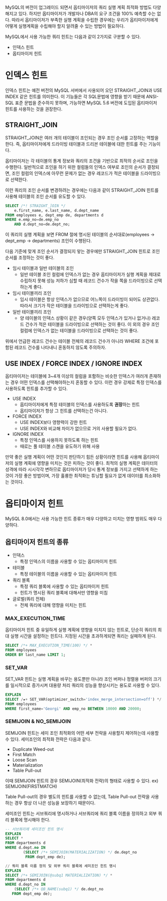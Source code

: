 MySQL의 버전이 업그레이드 되면서 옵티마이저의 쿼리 실행 계획 최적화 방법도 다양해지고 있다. 하지만 옵티마이저가 개발자나 DBA의 요구 조건을 100% 예측할 수는 없다. 따라서 옵티마이저가 부족한 실행 계획을 수립한 경우에는 우리가 옵티마이저에게 어떻게 실행계획을 수립해야 할지 알려줄 수 있는 방법이 필요하다.

MySQL에서 사용 가능한 쿼리 힌트는 다음과 같이 2가지로 구분할 수 있다.

- 인덱스 힌트
- 옵티마이저 힌트

# 인덱스 힌트

인덱스 힌트는 예전 버전의 MySQL 서버에서 사용되어 오던 STRAIGHT_JOIN과 USE INDEX 같은 힌트를 의미한다. 이 기능들은 각 SQL문법에 영향을 받기 때문에 ANSI-SQL 표준 문법을 준수하지 못하며, 가능하면 MySQL 5.6 버전에 도입된 옵티마이저 힌트를 사용하는 것을 권장한다.

## STRAIGHT_JOIN

STRAIGHT_JOIN은 여러 개의 테이블이 조인되는 경우 조인 순서를 고정하는 역할을 한다. 즉, 옵티마이저에게 드라이빙 테이블과 드리븐 테이블에 대한 힌트를 주는 기능이다.

옵티마이저는 각 테이블의 통계 정보와 쿼리의 조건을 기반으로 최적의 순서로 조인을 수행한다. 일반적으로 조인을 하기 위한 컬럼들의 인덱스 여부로 조인의 순서가 결정되면, 조인 컬럼의 인덱스에 아무런 문제가 없는 경우 레코드가 적은 테이블을 드라이빙으로 선택한다.

이런 쿼리의 조인 순서를 변경하려는 경우에는 다음과 같이 STRAIGHT_JOIN 힌트를 사용해 테이블의 조인 순서를 유도할 수 있다.

```sql
SELECT /*! STRAIGHT_]OIN */ 
	e.first_name, e.last_name, d.dept_name
FROM employees e, dept_emp de, departments d 
WHERE e.emp_no=de.emp_no
	AND d.dept_no=de.dept_no;
```

이 쿼리의 실행 계획을 보면 FROM 절에 명시된 테이블의 순서대로(employees → dept_emp → departments) 조인이 수행된다.

다음 기준에 맞게 조인 순서가 결정되지 앟는 경우에만 STRAIGHT_JOIN 힌트로 조인 순서를 조정하는 것이 좋다.

- 임시 테이블과 일반 테이블의 조인
  - 일반 테이블 조인 컬럼에 인덱스가 없는 경우 옵티마이저가 실행 계획을 제대로 수립하지 못해 성능 저하가 심할 때 레코드 건수가 작을 쪽을 드라이빙으로 선택하는게 좋다.
- 임시 테이블끼리 조인
  - 임시 테이블은 항상 인덱스가 없으므로 어느쪽이 드라이빙이 되어도 상관없다. 따라서 크기가 작은 테이블을 드라이빙으로 선택하는게 좋다.
- 일반 테이블끼리 조인
  - 양 테이블의 인덱스 상황이 같은 경우(양쪽 모두 인덱스가 있거나 없거나) 레코드 건수가 적은 테이블을 드라이빙으로 선택하는 것이 좋다. 이 외의 경우 조인 컬럼에 인덱스가 없는 테이블을 드라이빙으로 선택하는 것이 좋다.

위에서 언급한 레코드 건수는 테이블 전체의 레코드 건수가 아니라 WHERE 조건에 포함된 레코드 건수를 나타내니 혼동하지 않도록 주의하자.

## USE INDEX / FORCE INDEX / IGNORE INDEX

옵티마이저는 테이블에 3~4개 이상의 컬럼을 포함하는 비슷한 인덱스가 여러개 존재하는 경우 어떤 인덱스를 선택해야하는지 혼동할 수 있다. 이런 경우 강제로 특정 인덱스를 사용하도록 힌트를 추가할 수 있다.

- USE INDEX
  - 옵티마이저에게 특정 테이블의 인덱스를 사용하도록 **권장**하는 힌트
  - 옵티마이저가 항상 그 힌트를 선택하는건 아니다.
- FORCE INDEX
  - USE INDEX보다 영향력이 강한 힌트
  - USE INDEX와 비교해 차이가 없으므로 거의 사용할 필요가 없다.
- IGNORE INDEX
  - 특정 인덱스를 사용하지 못하도록 하는 힌트
  - 때로는 풀 테이블 스캔을 유도하기 위해 사용

만약 좋은 실행 계획이 어떤 것인지 판단하기 힘든 상황이라면 힌트를 사용해 옵티마이저의 실행 계획에 영향을 미치는 것은 피하는 것이 좋다. 최적의 실행 계획은 데이터의 성격에 따라 시시각각 변하므로 옵티마이저가 당시 통계 정보를 가지고 선택하게 하는 것이 가장 좋은 방법이며, 가장 훌륭한 최적화는 튜닝할 필요가 없게 데이터를 최소화하는 것이다.

# 옵티마이저 힌트

MySQL 8.0에서는 사용 가능한 힌트 종류가 매우 다양하고 미치는 영향 범위도 매우 다양하다.

## 옵티마이저 힌트의 종류

- 인덱스
  - 특정 인덱스의 이름을 사용할 수 있는 옵티마이저 힌트
- 테이블
  - 특정 테이블의 이름을 사용할 수 있는 옵티마이저 힌트
- 쿼리 블록
  - 특정 쿼리 블록에 사용할 수 있는 옵티마이저 힌트
  - 힌트가 명시된 쿼리 블록에 대해서만 영향을 미침
- 글로벌(쿼리 전체)
  - 전체 쿼리에 대해 영향을 미치는 힌트

### MAX_EXECUTION_TIME

옵티마이저 힌트 중 유일하게 실행 계획에 영향을 미치지 않는 힌트로, 단순히 쿼리의 최대 실행 시간을 설정하는 힌트다. 지정된 시간을 초과하게되면 쿼리는 실패하게 된다.

```sql
SELECT /*+ MAX_EXECUTION_TIME(100) */ * 
FROM employees
ORDER BY last_name LIMIT 1;
```

### SET_VAR

SET_VAR 힌트는 실행 계획을 바꾸는 용도뿐만 아니라 조인 버퍼나 정렬용 버퍼의 크기를 일시적으로 증가시켜 대용량 처리 쿼리의 성능을 향상시키는 용도로 사용할 수 있다.

```sql
EXPLAIN
SELECT /★+ SET_VAR(optimizer_switch='index_merge_intersection=off') */ ★ 
FROM employees
WHERE first_name='Georgi' AND emp_no BETWEEN 10000 AND 20000;
```

### SEMIJOIN & NO_SEMIJOIN

SEMIJOIN 힌트는 세미 조인 최적화의 어떤 세부 전략을 사용할지 제어하는데 사용할 수 있다. 세미조인의 최적화 전략은 다음과 같다.

- Duplicate Weed-out
- First Match
- Loose Scan
- Materialization
- Table Pull-out

이때 SEMIJOIN 힌트의 경우 SEMIJOIN(최적화 전략)의 형태로 사용할 수 있다.
ex) SEMIJOIN(FIRSTMATCH)

Table Pull-out의 경우 별도의 힌트를 사용할 수 없는데, Table Pull-out 전략을 사용하는 경우 항상 더 나은 성능을 보장하기 때문이다.

세미조인 힌트는 서브쿼리에 명시하거나 서브쿼리에 쿼리 블록 이름을 정의하고 외부 쿼리 블록에 명시해야 한다.

```sql
-- 서브쿼리에 세미조인 힌트 명시
EXPLAIN
SELECT *
FROM departments d 
WHERE d.dept.no IN
		(SELECT /*+ SEMIJOIN(MATERIALIZATION) */ de.dept_no 
		 FROM dept_emp de);

// 쿼리 블록 이름 정의 및 외부 쿼리 블록에 세미조인 힌트 명시
EXPLAIN
SELECT /*+ SEMIJOIN(@subq1 MATERIALIZATION) */ *
FROM departments d
WHERE d.dept_no IN
	(SELECT /*+ QB_NAME(subq1) */ de.dept_no 
   FROM dept_emp de);
```
